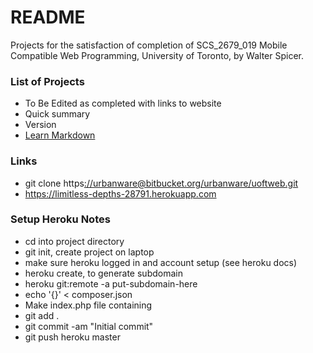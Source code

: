 # README #

Projects for the satisfaction of completion of SCS_2679_019 Mobile Compatible Web Programming, University of Toronto, by Walter Spicer. 

### List of Projects ###

* To Be Edited as completed with links to website
* Quick summary
* Version
* [Learn Markdown](https://bitbucket.org/tutorials/markdowndemo)

### Links ###

* git clone https[://urbanware@bitbucket.org/urbanware/uoftweb.git]()
* https://limitless-depths-28791.herokuapp.com

### Setup Heroku Notes ###

* cd into project directory
* git init, create project on laptop
* make sure heroku logged in and account setup (see heroku docs)
* heroku create, to generate subdomain
* heroku git:remote -a put-subdomain-here
* echo '{}' < composer.json
* Make index.php file containing <?php include\\_once("index.html") ?>
* git add .
* git commit -am "Initial commit"
* git push heroku master
